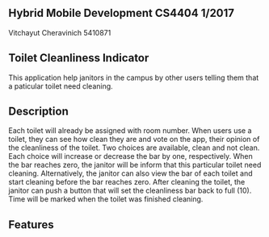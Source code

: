 ## Hybrid Mobile Development CS4404 	1/2017
Vitchayut Cheravinich 5410871

## Toilet Cleanliness Indicator
This application help janitors in the campus by other users telling them that a paticular toilet need cleaning.

## Description
Each toilet will already be assigned with room number. When users use a toilet, they can see how clean they are and vote on the app, their opinion of the cleanliness of the toilet. Two choices are available, clean and not clean. Each choice will increase or decrease the bar by one, respectively. When the bar reaches zero, the janitor will be inform that this particular toilet need cleaning. Alternatively, the janitor can also view the bar of each toilet and start cleaning before the bar reaches zero. After cleaning the toilet, the janitor can push a button that will set the cleanliness bar back to full (10). Time will be marked when the toilet was finished cleaning.

## Features
